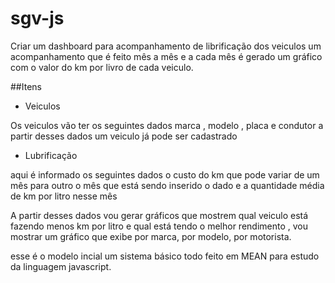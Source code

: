 # sgv-js

Criar um dashboard para acompanhamento de librificação dos veiculos um acompanhamento que é feito mês a mês e a cada mês é gerado um gráfico com o valor do km por livro de cada veiculo.

##Itens

<ul>
	<li>Veiculos</li>
</ul>
<p>Os veiculos vão ter os seguintes dados marca , modelo , placa e condutor a partir desses dados um veiculo já pode ser cadastrado</p>
<ul>
	<li>Lubrificação</li>
</ul>
<p>aqui é informado os seguintes dados o custo do km que pode variar de um mês para outro o mês que está sendo inserido o dado e a quantidade média de km por litro nesse mês</p>
<p>
	A partir desses dados vou gerar gráficos que mostrem qual veiculo está fazendo menos km por litro e qual está tendo o melhor rendimento , vou mostrar um gráfico que exibe por marca, por modelo, por motorista.
</p>
<p>
	esse é o modelo incial um sistema básico todo feito em MEAN para estudo da linguagem javascript.
</p>
